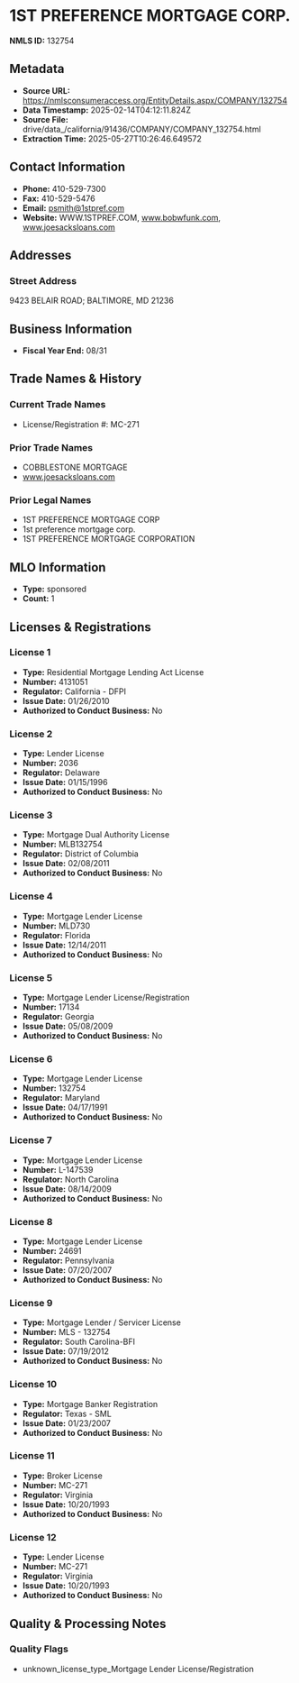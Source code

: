 # 1ST PREFERENCE MORTGAGE CORP.

**NMLS ID:** 132754

## Metadata
- **Source URL:** https://nmlsconsumeraccess.org/EntityDetails.aspx/COMPANY/132754
- **Data Timestamp:** 2025-02-14T04:12:11.824Z
- **Source File:** drive/data_/california/91436/COMPANY/COMPANY_132754.html
- **Extraction Time:** 2025-05-27T10:26:46.649572

## Contact Information
- **Phone:** 410-529-7300
- **Fax:** 410-529-5476
- **Email:** psmith@1stpref.com
- **Website:** WWW.1STPREF.COM, www.bobwfunk.com, www.joesacksloans.com

## Addresses
### Street Address
9423 BELAIR ROAD; BALTIMORE, MD 21236

## Business Information
- **Fiscal Year End:** 08/31

## Trade Names & History
### Current Trade Names
- License/Registration #: MC-271

### Prior Trade Names
- COBBLESTONE MORTGAGE
- www.joesacksloans.com

### Prior Legal Names
- 1ST PREFERENCE MORTGAGE CORP
- 1st preference mortgage corp.
- 1ST PREFERENCE MORTGAGE CORPORATION

## MLO Information
- **Type:** sponsored
- **Count:** 1

## Licenses & Registrations

### License 1
- **Type:** Residential Mortgage Lending Act License
- **Number:** 4131051
- **Regulator:** California - DFPI
- **Issue Date:** 01/26/2010
- **Authorized to Conduct Business:** No

### License 2
- **Type:** Lender License
- **Number:** 2036
- **Regulator:** Delaware
- **Issue Date:** 01/15/1996
- **Authorized to Conduct Business:** No

### License 3
- **Type:** Mortgage Dual Authority License
- **Number:** MLB132754
- **Regulator:** District of Columbia
- **Issue Date:** 02/08/2011
- **Authorized to Conduct Business:** No

### License 4
- **Type:** Mortgage Lender License
- **Number:** MLD730
- **Regulator:** Florida
- **Issue Date:** 12/14/2011
- **Authorized to Conduct Business:** No

### License 5
- **Type:** Mortgage Lender License/Registration
- **Number:** 17134
- **Regulator:** Georgia
- **Issue Date:** 05/08/2009
- **Authorized to Conduct Business:** No

### License 6
- **Type:** Mortgage Lender License
- **Number:** 132754
- **Regulator:** Maryland
- **Issue Date:** 04/17/1991
- **Authorized to Conduct Business:** No

### License 7
- **Type:** Mortgage Lender License
- **Number:** L-147539
- **Regulator:** North Carolina
- **Issue Date:** 08/14/2009
- **Authorized to Conduct Business:** No

### License 8
- **Type:** Mortgage Lender License
- **Number:** 24691
- **Regulator:** Pennsylvania
- **Issue Date:** 07/20/2007
- **Authorized to Conduct Business:** No

### License 9
- **Type:** Mortgage Lender / Servicer License
- **Number:** MLS - 132754
- **Regulator:** South Carolina-BFI
- **Issue Date:** 07/19/2012
- **Authorized to Conduct Business:** No

### License 10
- **Type:** Mortgage Banker Registration
- **Regulator:** Texas - SML
- **Issue Date:** 01/23/2007
- **Authorized to Conduct Business:** No

### License 11
- **Type:** Broker License
- **Number:** MC-271
- **Regulator:** Virginia
- **Issue Date:** 10/20/1993
- **Authorized to Conduct Business:** No

### License 12
- **Type:** Lender License
- **Number:** MC-271
- **Regulator:** Virginia
- **Issue Date:** 10/20/1993
- **Authorized to Conduct Business:** No

## Quality & Processing Notes
### Quality Flags
- unknown_license_type_Mortgage Lender License/Registration
